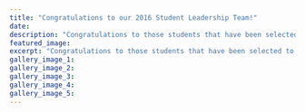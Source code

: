 ```yaml
---
title: "Congratulations to our 2016 Student Leadership Team!"
date: 
description: "Congratulations to those students that have been selected to make up the 2016 WHS Student Leadership Team - click for student list."
featured_image: 
excerpt: "Congratulations to those students that have been selected to make up the 2016 WHS Student Leadership Team - click here to read more...."
gallery_image_1: 
gallery_image_2: 
gallery_image_3: 
gallery_image_4: 
gallery_image_5: 
---
```

